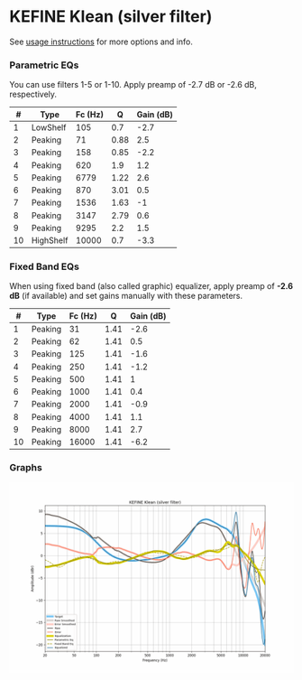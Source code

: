 # KEFINE Klean (silver filter)
See [usage instructions](https://github.com/jaakkopasanen/AutoEq#usage) for more options and info.

### Parametric EQs
You can use filters 1-5 or 1-10. Apply preamp of -2.7 dB or -2.6 dB, respectively.

|   # | Type      |   Fc (Hz) |    Q |   Gain (dB) |
|-----|-----------|-----------|------|-------------|
|   1 | LowShelf  |       105 | 0.7  |        -2.7 |
|   2 | Peaking   |        71 | 0.88 |         2.5 |
|   3 | Peaking   |       158 | 0.85 |        -2.2 |
|   4 | Peaking   |       620 | 1.9  |         1.2 |
|   5 | Peaking   |      6779 | 1.22 |         2.6 |
|   6 | Peaking   |       870 | 3.01 |         0.5 |
|   7 | Peaking   |      1536 | 1.63 |        -1   |
|   8 | Peaking   |      3147 | 2.79 |         0.6 |
|   9 | Peaking   |      9295 | 2.2  |         1.5 |
|  10 | HighShelf |     10000 | 0.7  |        -3.3 |

### Fixed Band EQs
When using fixed band (also called graphic) equalizer, apply preamp of **-2.6 dB** (if available) and set gains manually with these parameters.

|   # | Type    |   Fc (Hz) |    Q |   Gain (dB) |
|-----|---------|-----------|------|-------------|
|   1 | Peaking |        31 | 1.41 |        -2.6 |
|   2 | Peaking |        62 | 1.41 |         0.5 |
|   3 | Peaking |       125 | 1.41 |        -1.6 |
|   4 | Peaking |       250 | 1.41 |        -1.2 |
|   5 | Peaking |       500 | 1.41 |         1   |
|   6 | Peaking |      1000 | 1.41 |         0.4 |
|   7 | Peaking |      2000 | 1.41 |        -0.9 |
|   8 | Peaking |      4000 | 1.41 |         1.1 |
|   9 | Peaking |      8000 | 1.41 |         2.7 |
|  10 | Peaking |     16000 | 1.41 |        -6.2 |

### Graphs
![](./KEFINE%20Klean%20(silver%20filter).png)

